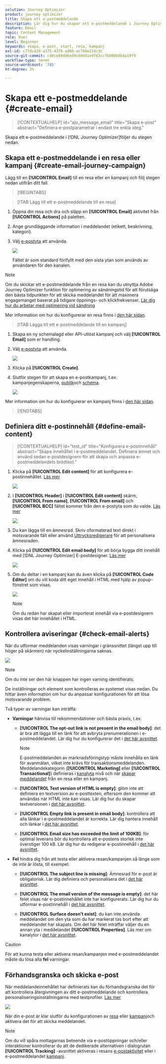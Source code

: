 ```yaml
---
solution: Journey Optimizer
product: journey optimizer
title: Skapa ett e-postmeddelande
description: Lär dig hur du skapar ett e-postmeddelande i Journey Optimizer
feature: Email
topic: Content Management
role: User
level: Beginner
keywords: skapa, e-post, start, resa, kampanj
exl-id: c77dc420-a375-4376-ad86-ac740e214c3c
source-git-commit: cd8ce89dd6ed9c60d41e9f83ccfb080bdb4a19f9
workflow-type: tm+mt
source-wordcount: '785'
ht-degree: 3%

---
```


# Skapa ett e-postmeddelande {#create-email}

>[!CONTEXTUALHELP]
>id="ajo_message_email"
>title="Skapa e-post"
>abstract="Definiera e-postparametrar i endast tre enkla steg."

Skapa ett e-postmeddelande i [!DNL Journey Optimizer]följer du stegen nedan.

## Skapa ett e-postmeddelande i en resa eller kampanj {#create-email-journey-campaign}

Lägg till en **[!UICONTROL Email]** till en resa eller en kampanj och följ stegen nedan utifrån ditt fall.

>[!BEGINTABS]

>[!TAB Lägg till ett e-postmeddelande till en resa]

1. Öppna din resa och dra och släpp en **[!UICONTROL Email]** aktivitet från **[!UICONTROL Actions]** på paletten.

1. Ange grundläggande information i meddelandet (etikett, beskrivning, kategori).

1. Välj [e-postyta](email-settings.md) att använda.

   ![](assets/email_journey.png)

   Fältet är som standard förifyllt med den sista ytan som används av användaren för den kanalen.

>[!NOTE]
>
>Om du skickar ett e-postmeddelande från en resa kan du utnyttja Adobe Journey Optimizer funktion för optimering av sändningstid för att förutsäga den bästa tidpunkten för att skicka meddelandet för att maximera engagemanget baserat på tidigare öppnings- och klickfrekvenser. [Lär dig hur du arbetar med optimering vid sändning](../building-journeys/journeys-message.md#send-time-optimization)

Mer information om hur du konfigurerar en resa finns i [den här sidan](../building-journeys/journey-gs.md).

>[!TAB Lägga till ett e-postmeddelande till en kampanj]

1. Skapa en ny schemalagd eller API-utlöst kampanj och välj **[!UICONTROL Email]** som er handling.

1. Välj [e-postyta](email-settings.md) att använda.

   ![](assets/email_campaign.png)

1. Klicka på **[!UICONTROL Create]**.

1. Slutför stegen för att skapa en e-postkampanj, t.ex. kampanjegenskaperna, [publik](../audience/about-audiences.md)och [schema](../campaigns/create-campaign.md#schedule).

   ![](assets/email_campaign_steps.png)

<!--
From the **[!UICONTROL Action]** section, specify if you want to track how your recipients react to your delivery: you can track email opens, and/or clicks on links and buttons in your email.

![](assets/email_campaign_tracking.png)
-->

Mer information om hur du konfigurerar en kampanj finns i [den här sidan](../campaigns/get-started-with-campaigns.md).

>[!ENDTABS]

## Definiera ditt e-postinnehåll {#define-email-content}

<!-- update the quarry component with right ID value-->

>[!CONTEXTUALHELP]
>id="test_id"
>title="Konfigurera e-postinnehåll"
>abstract="Skapa innehållet i e-postmeddelandet. Definiera ämnet och använd sedan e-postdesignern för att skapa och anpassa e-postmeddelandets brödtext."

1. Klicka på **[!UICONTROL Edit content]** för att konfigurera e-postinnehållet. [Läs mer](get-started-email-design.md)

   ![](assets/email_campaign_edit_content.png)

1. I **[!UICONTROL Header]** i **[!UICONTROL Edit content]** skärm, **[!UICONTROL From name]**, **[!UICONTROL From email]** och **[!UICONTROL BCC]** fältet kommer från den e-postyta som du valde. [Läs mer](email-settings.md) <!--check if same for journey-->

   ![](assets/email_designer_edit_content_header.png)

1. Du kan lägga till en ämnesrad. Skriv oformaterad text direkt i motsvarande fält eller använd [Uttrycksredigerare](../personalization/personalization-build-expressions.md) för att personalisera ämnesraden.

1. Klicka på **[!UICONTROL Edit email body]** för att börja bygga ditt innehåll med [!DNL Journey Optimizer] E-postdesigner. [Läs mer](get-started-email-design.md)

   ![](assets/email_designer_edit_email_body.png)

1. Om du deltar i en kampanj kan du även klicka på **[!UICONTROL Code Editor]** om du vill koda ditt eget innehåll i HTML med hjälp av popup-fönstret som visas.

   ![](assets/email_designer_edit_code_editor.png)

   >[!NOTE]
   >
   >Om du redan har skapat eller importerat innehåll via e-postdesignern visas det här innehållet i HTML.

## Kontrollera aviseringar {#check-email-alerts}

När du utformar meddelanden visas varningar i gränssnittet (längst upp till höger på skärmen) när nyckelinställningarna saknas.

![](assets/email_journey_alerts_details.png)

>[!NOTE]
>
>Om du inte ser den här knappen har ingen varning identifierats.

De inställningar och element som kontrolleras av systemet visas nedan. Du hittar även information om hur du anpassar konfigurationen för att lösa motsvarande problem.

Två typer av varningar kan inträffa:

* **Varningar** hänvisa till rekommendationer och bästa praxis, t.ex.

   * **[!UICONTROL The opt-out link is not present in the email body]**: det är bra att lägga till en länk för att avbryta prenumerationen i e-postmeddelandet. Lär dig hur du konfigurerar det i [det här avsnittet](../privacy/opt-out.md#opt-out-management).

     >[!NOTE]
     >
     >E-postmeddelanden av marknadsföringstyp måste innehålla en länk för avanmälan, vilket inte krävs för transaktionsmeddelanden. Meddelandekategorin (**[!UICONTROL Marketing]** eller **[!UICONTROL Transactional]**) definieras i [kanalyta](email-settings.md#email-type) nivå och när [skapar meddelandet](#create-email-journey-campaign) från en resa eller en kampanj.

   * **[!UICONTROL Text version of HTML is empty]**: glöm inte att definiera en textversion av e-posttexten, eftersom den kommer att användas när HTML inte kan visas. Lär dig hur du skapar textversionen i [det här avsnittet](text-version-email.md).

   * **[!UICONTROL Empty link is present in email body]**: kontrollera att alla länkar i e-postmeddelandet är korrekta. Lär dig hantera innehåll och länkar i [det här avsnittet](content-from-scratch.md).

   * **[!UICONTROL Email size has exceeded the limit of 100KB]**: för optimal leverans bör du kontrollera att e-postens storlek inte överstiger 100 kB. Lär dig hur du redigerar e-postinnehåll i [det här avsnittet](content-from-scratch.md).

* **Fel** hindra dig från att testa eller aktivera resan/kampanjen så länge som de inte är lösta, till exempel:

   * **[!UICONTROL The subject line is missing]**: Ämnesrad för e-post är obligatorisk. Lär dig definiera och personalisera det i [det här avsnittet](create-email.md).

  <!--HTML is empty when Amp HTML is present-->

   * **[!UICONTROL The email version of the message is empty]**: det här felet visas när e-postinnehållet inte har konfigurerats. Lär dig hur du utformar e-postinnehåll i [det här avsnittet](get-started-email-design.md).

   * **[!UICONTROL Surface doesn't exist]**: du kan inte använda meddelandet om den yta som du har markerat tas bort efter att meddelandet har skapats. Om det här felet inträffar väljer du en annan yta i meddelandet **[!UICONTROL Properties]**. Läs mer om kanalytor i [det här avsnittet](../configuration/channel-surfaces.md).

>[!CAUTION]
>
>För att kunna testa eller aktivera resan/kampanjen med e-postmeddelandet måste du lösa alla **fel** varningar.

## Förhandsgranska och skicka e-post

När meddelandeinnehållet har definierats kan du förhandsgranska det för att kontrollera återgivningen av ditt e-postmeddelande och kontrollera personaliseringsinställningarna med testprofiler. [Läs mer](preview.md)

![](assets/email_designer_edit_simulate.png)

När din e-post är klar slutför du konfigurationen av [resa](../building-journeys/journey-gs.md) eller [kampanj](../campaigns/create-campaign.md)och aktivera det för att skicka meddelandet.

>[!NOTE]
>
>Om du vill spåra mottagarnas beteende via e-postöppningar och/eller interaktioner kontrollerar du att de dedikerade alternativen i dialogrutan **[!UICONTROL Tracking]** -avsnittet aktiveras i resans [e-postaktivitet](../building-journeys/journeys-message.md) eller i e-postmeddelandet [kampanj](../campaigns/create-campaign.md).<!--to move?-->

<!--

## Define your email content {#email-content}

Use [!DNL Journey Optimizer] Email Designer to [design your email from scratch](../email/content-from-scratch.md). If you have an existing content, you can [import it in the Email Designer](../email/existing-content.md), or [code your own content](../email/code-content.md) in [!DNL Journey Optimizer]. 

[!DNL Journey Optimizer] comes with a set of [built-in templates](email-templates.md) to help you start. Any email can also be saved as a template.

Use [!DNL Journey Optimizer] Expression editor to personalize your messages with profiles' data. For more on personalization, refer to [this section](../personalization/personalize.md).

Adapt the content of your messages to the targeted profiles by using [!DNL Journey Optimizer] dynamic content capabilities. [Get started with dynamic content](../personalization/get-started-dynamic-content.md)

## Email tracking {#email-tracking}

If you want to track the behavior of your recipients through openings and/or clicks on links, enable the following options: **[!UICONTROL Email opens]** and **[!UICONTROL Click on email]**. 

Learn more about tracking in [this section](message-tracking.md).

## Validate your email content {#email-content-validate}

Control the rendering of your email, and check personalization settings with test profiles, using the preview section on the left-hand side. For more on this, refer to [this section](preview.md).

![](assets/messages-simple-preview.png)

You must also check alerts in the upper section of the editor.  Some of them are simple warnings, but others can prevent you from using the message. 

-->

